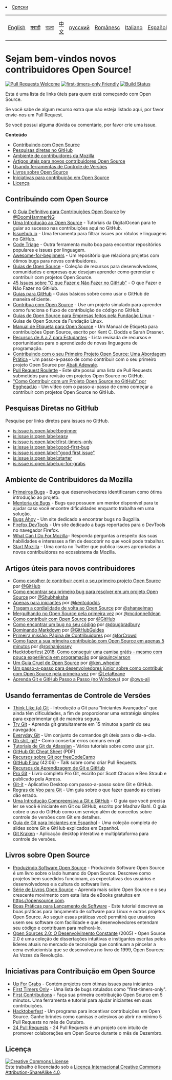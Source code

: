 <table>
    <tr>
        <!-- Do not translate this table -->
        <td><a href="./README.md"> English </a></td>
        <td><a href="./README-MR.md"> मराठी </a></td>
        <td><a href="./README-BN.md"> বাংলা </a></td>
        <td><a href="./README-CN.md"> 中文 </a></td>
        <td><a href="./README-RU.md"> русский </a></td>
        <td><a href="./README-RO.md"> Românesc </a></td>
        <td><a href="./README-IT.md"> Italiano </a></td>
        <td><a href="./README-ES.md"> Español </a></td>
        <td><a href="./README-pt-BR.md"> Português (BR) </a></td>
        <td><a href="./README-DE.md"> Deutsch </a></td>
        <td><a href="./README-GR.md"> Ελληνικά </a></td>
        <td><a href="./README-FR.md"> Français </a></td>
        <td><a href="./README-TR.md"> Turkish </a></td>
        <td><a href="./README-KO.md"> 한국어 </a></td>
        <li><a href="./README-SR.md"> Српски </a></li>
    </tr>
</table>

# Sejam bem-vindos novos contribuidores Open Source!

[![Pull Requests Welcome](https://img.shields.io/badge/PRs-welcome-brightgreen.svg?style=flat)](http://makeapullrequest.com)
[![first-timers-only Friendly](https://img.shields.io/badge/first--timers--only-friendly-blue.svg)](http://www.firsttimersonly.com/)
[![Build Status](https://travis-ci.org/freeCodeCamp/how-to-contribute-to-open-source.svg?branch=master)](https://travis-ci.org/freeCodeCamp/how-to-contribute-to-open-source)

Esta é uma lista de links úteis para quem está começando com Open Source.

Se você sabe de algum recurso extra que não esteja listado aqui, por favor envie-nos um Pull Request.

Se você possui alguma dúvida ou comentário, por favor crie uma issue.

**Conteúdo**
- [Contribuindo com Open Source](#contribuindo-com-open-source)
- [Pesquisas diretas no GitHub](#pesquisas-diretas-no-github)
- [Ambiente de contribuidores da Mozilla](#ambiente-de-contribuidores-da-mozilla)
- [Artigos úteis para novos contribuidores Open Source](#artigos-úteis-para-novos-contribuidores)
- [Usando ferramentas de Controle de Versões](#usando-ferramentas-de-controle-de-versões)
- [Livros sobre Open Source](#livros-sobre-open-source)
- [Iniciativas para contribuição em Open Source](#iniciativas-para-contribuição-em-open-source)
- [Licença](#licença)

## Contribuindo com Open Source
- [O Guia Definitivo para Contribuições Open Source](https://medium.freecodecamp.org/the-definitive-guide-to-contributing-to-open-source-900d5f9f2282) by [@DoomHammerNG](https://twitter.com/DoomHammerNG)
- [Uma Introdução ao Open Source](https://www.digitalocean.com/community/tutorial_series/an-introduction-to-open-source) - Tutoriais da DigitalOcean para te guiar ao sucesso nas contribuições aqui no GitHub.
- [Issuehub.io](http://issuehub.pro/) - Uma ferramenta para filtrar issues por rótulos e linguagens no GitHub.
- [Code Triage](https://www.codetriage.com/) - Outra ferramenta muito boa para encontrar repositórios populares e issues por linguagem.
- [Awesome-for-beginners](https://github.com/MunGell/awesome-for-beginners) - Um repositório que relaciona projetos com ótimos bugs para novos contribuidores.
- [Guias de Open Source](https://opensource.guide/) - Coleção de recursos para desenvolvedores, comunidades e empresas que desejam aprender como gerenciar e contribuir com projetos Open Source.
- [45 Issues sobre "O que Fazer e Não Fazer no GitHub"](https://hackernoon.com/45-github-issues-dos-and-donts-dfec9ab4b612) - O que Fazer e Não Fazer no GitHub.
- [Guias para GitHub](https://guides.github.com/) - Guias básicos sobre como usar o GitHub de maneira eficiente.
- [Contribua com Open Source](https://github.com/danthareja/contribute-to-open-source) - Use um projeto simulado para aprender como funciona o fluxo de contribuição de código no GitHub.
- [Guias de Open Source para Empresas feitos pela Fundação Linux](https://www.linuxfoundation.org/resources/open-source-guides/) - Guias de Open Source da Fundação Linux.
- [Manual de Etiqueta para Open Source](https://css-tricks.com/open-source-etiquette-guidebook/) - Um Manual de Etiqueta para contribuições Open Source, escrito por Kent C. Dodds e Sarah Drasner.
- [Recursos de A a Z para Estudantes](https://github.com/dipakkr/A-to-Z-Resources-for-Students) - Lista revisada de recursos e oportunidades para o aprendizado de novas linguagens de programação.
- [Contribuindo com o seu Primeiro Projeto Open Source: Uma Abordagem Prática](https://blog.devcenter.co/contributing-to-your-first-open-source-project-a-practical-approach-1928c4cbdae) - Um passo-a-passo de como contribuir com o seu primeiro projeto Open Source por [Abati Adewale](https://www.acekyd.com).
- [Pull Request Roulette](http://www.pullrequestroulette.com/) - Este site possui uma lista de Pull Requests submetidos para revisão em projetos Open Source no GitHub. 
- ["Como Contribuir com um Projeto Open Source no GitHub" por Egghead.io](https://egghead.io/courses/how-to-contribute-to-an-open-source-project-on-github) - Um vídeo com o passo-a-passo de como começar a contribuir com projetos Open Source no GitHub.

## Pesquisas Diretas no GitHub
Pesquise por links diretos para issues no GitHub.
- [is:issue is:open label:beginner](https://github.com/search?utf8=%E2%9C%93&q=is%3Aissue+is%3Aopen+label%3Abeginner)
- [is:issue is:open label:easy](https://github.com/search?utf8=%E2%9C%93&q=is%3Aissue+is%3Aopen+label%3Aeasy)
- [is:issue is:open label:first-timers-only](https://github.com/search?utf8=%E2%9C%93&q=is%3Aissue+is%3Aopen+label%3Afirst-timers-only)
- [is:issue is:open label:good-first-bug](https://github.com/search?utf8=%E2%9C%93&q=is%3Aissue+is%3Aopen+label%3Agood-first-bug)
- [is:issue is:open label:"good first issue"](https://github.com/search?utf8=%E2%9C%93&q=is%3Aissue+is%3Aopen+label%3A"good+first+issue")
- [is:issue is:open label:starter](https://github.com/search?utf8=%E2%9C%93&q=is%3Aissue+is%3Aopen+label%3Astarter)
- [is:issue is:open label:up-for-grabs](https://github.com/search?utf8=%E2%9C%93&q=is%3Aissue+is%3Aopen+label%3Aup-for-grabs)

## Ambiente de Contribuidores da Mozilla
- [Primeiros Bugs](https://bugzil.la/sw:%22[good%20first%20bug]%22&limit=0) - Bugs que desenvolvedores identificaram como ótima introdução ao projeto.
- [Mentoria de Bugs](https://bugzilla.mozilla.org/buglist.cgi?quicksearch=mentor%3A%40) - Bugs que possuem um mentor disponível para te ajudar caso você encontre dificuldades enquanto trabalha em uma solução.
- [Bugs Ahoy](http://www.joshmatthews.net/bugsahoy/) - Um site dedicado a encontrar bugs no Bugzilla.
- [Firefox DevTools](http://firefox-dev.tools/) - Um site dedicado a bugs reportados para o DevTools no navegador Firefox.
- [What Can I Do For Mozilla](http://whatcanidoformozilla.org/) - Responda perguntas a respeito das suas habilidades e interesses a fim de descobrir no que você pode trabalhar.
- [Start Mozilla](https://twitter.com/StartMozilla) - Uma conta no Twitter que publica issues apropriadas a novos contribuidores no ecossistema da Mozilla.

## Artigos úteis para novos contribuidores
- [Como escolher (e contribuir com) o seu primeiro projeto Open Source](https://github.com/collections/choosing-projects) por [@GitHub](https://github.com/github)
- [Como encontrar seu primeiro bug para resolver em um projeto Open Source](https://medium.freecodecamp.org/finding-your-first-open-source-project-or-bug-to-work-on-1712f651e5ba#.slc8i2h1l) por [@Shubheksha](https://github.com/Shubheksha)
- [Apenas para iniciantes](https://kentcdodds.com/blog/first-timers-only) por [@kentcdodds](https://github.com/kentcdodds)
- [Tragam a cordialidade de volta ao Open Source](http://www.hanselman.com/blog/BringKindnessBackToOpenSource.aspx) por [@shanselman](https://github.com/shanselman)
- [Mergulhando no Open Source pela primeira vez](https://www.nearform.com/blog/getting-into-open-source-for-the-first-time/) por [@mcdonnelldean](https://github.com/mcdonnelldean)
- [Como contribuir com Open Source](https://opensource.guide/how-to-contribute/) por [@GitHub](https://github.com/github)
- [Como encontrar um bug no seu código](https://8thlight.com/blog/doug-bradbury/2016/06/29/how-to-find-bug-in-your-code.html) por [@dougbradbury](https://twitter.com/dougbradbury)
- [Dominando Markdown](https://guides.github.com/features/mastering-markdown/) por [@GitHubGuides](https://guides.github.com/)
- [Primeira missão: Página de Contribuidores](https://medium.com/@forCrowd/first-mission-contributors-page-df24e6e70705#.2v2g0no29) por [@forCrowd](https://github.com/forCrowd)
- [Como fazer a sua primeira contribuição com Open Source em apenas 5 minutos](https://medium.freecodecamp.org/how-to-make-your-first-open-source-contribution-in-just-5-minutes-aaad1fc59c9a) por [@roshanjossey](https://medium.freecodecamp.org/@roshanjossey)
- [Hacktoberfest 2018: Como conseguir uma camisa grátis - mesmo com pouca experiência em programação](https://medium.freecodecamp.org/hacktoberfest-2018-how-you-can-get-your-free-shirt-even-if-youre-new-to-coding-96080dd0b01b) por [@quincylarson](https://medium.freecodecamp.org/@quincylarson)
- [Um Guia Cruel de Open Source](https://medium.com/codezillas/a-bitter-guide-to-open-source-a8e3b6a3c1c4) por [@ken_wheeler](https://medium.com/@ken_wheeler)
- [Um passo-a-passo para desenvolvedores júnior sobre como contribuir com Open Source pela primeira vez](https://hackernoon.com/contributing-to-open-source-the-sharks-are-photoshopped-47e22db1ab86) por [@LetaKeane](http://www.letakeane.com/)
- [Aprenda Git e GitHub Passo a Passo (no Windows)](https://medium.com/@ows_ali/be93518e06dc) por [@ows-ali](https://medium.com/@ows_ali)

## Usando ferramentas de Controle de Versões
- [Think Like (a) Git](http://think-like-a-git.net/) - Introdução a Git para "Iniciantes Avançados" que ainda têm dificuldades, a fim de proporcionar uma estratégia simples para experimentar git de maneira segura.
- [Try Git](https://try.github.io/) - Aprenda git gratuitamente em 15 minutos a partir do seu navegador.
- [Everyday Git](https://git-scm.com/docs/giteveryday) - Um conjunto de comandos git úteis para o dia-a-dia.
- [Oh shit, git!](http://ohshitgit.com/) - Como consertar erros comuns em git.
- [Tutoriais de Git da Atlassian](https://www.atlassian.com/git/tutorials/) - Vários tutoriais sobre como usar `git`.
- [GitHub Git Cheat Sheet](https://education.github.com/git-cheat-sheet-education.pdf) (PDF)
- [Recursos sobre Git por freeCodeCamp](https://www.freecodecamp.org/forum/t/wiki-git-resources/13136)
- [GitHub Flow](https://www.youtube.com/watch?v=juLIxo42A_s) (42:06) - Talk sobre como criar Pull Requests.
- [Recursos de Aprendizagem de Git e GitHub](https://help.github.com/articles/git-and-github-learning-resources/)
- [Pro Git](https://git-scm.com/book/en/v2) - Livro completo Pro Git, escrito por Scott Chacon e Ben Straub e publicado pela Apress.
- [Git-it](https://github.com/jlord/git-it-electron) - Aplicativo Desktop com passo-a-passo sobre Git e GitHub.
- [Regras de Voo para Git](https://github.com/k88hudson/git-flight-rules) - Um guia sobre o que fazer quando as coisas dão errado.
- [Uma Introdução Compreensiva a Git e GitHub](https://codeburst.io/git-good-part-a-e0d826286a2a) - O guia que você precisa ler se você é iniciante em Git ou GitHub, escrito por Madhav Bahl. O guia cobre o uso do GitHub como um serviço além de conceitos sobre controle de versões com Git em detalhes.
- [Guia de Git para Iniciantes em Espanhol](https://platzi.github.io/git-slides/#/) - Uma coleção completa de slides sobre Git e GitHub explicados em Espanhol.
- [Git Kraken](https://www.gitkraken.com/git-client) - Aplicação desktop interativa e multiplataforma para controle de versões.

## Livros sobre Open Source
- [Produzindo Software Open Source](http://producingoss.com/) - Produzindo Software Open Source é um livro sobre o lado humano do Open Source. Descreve como projetos bem sucedidos funcionam, as expectativas dos usuários e desenvolvedores e a cultura do software livre.
- [Série de Livros Open Source](https://opensource.com/resources/ebooks) - Aprenda mais sobre Open Source e o seu crescente movimento com esta lista de eBooks gratuitos em https://opensource.com.
- [Boas Práticas para Lançamento de Software](http://en.tldp.org/HOWTO/Software-Release-Practice-HOWTO/) - Este tutorial descreve as boas práticas para lançamento de software para Linux e outros projetos Open Source. Ao seguir essas práticas você permitirá que usuários usem seu software com facilidade e que desenvolvedores entendam seu código e contribuam para melhorá-lo.
- [Open Sources 2.0: O Desenvolvimento Constante](https://archive.org/details/opensources2.000diborich) (2005) - Open Source 2.0 é uma coleção de dissertações intuitivas e instigantes escritas pelos líderes atuais no mercado de tecnologia que continuam a pincelar a cena evolucionista que se desenvolveu no livro de 1999, Open Sources: As Vozes da Revolução. 

## Iniciativas para Contribuição em Open Source
- [Up For Grabs](http://up-for-grabs.net/#/) - Contém projetos com ótimas issues para iniciantes
- [First Timers Only](http://www.firsttimersonly.com/) - Uma lista de bugs rotulados como "first-timers-only".
- [First Contributions](https://firstcontributions.github.io/) - Faça sua primeira contribuição Open Source em 5 minutos. Uma ferramenta e tutorial para ajudar iniciantes em suas contribuições.
- [Hacktoberfest](https://hacktoberfest.digitalocean.com/) - Um programa para incentivar contribuições em Open Source. Ganhe brindes como camisas e adesivos ao abrir no mínimo 5 Pull Requests no mês de Outubro.
- [24 Pull Requests](https://24pullrequests.com) - 24 Pull Requests é um projeto com intuito de promover colaborações em Open Source durante o mês de Dezembro.

## Licença
<a rel="license" href="http://creativecommons.org/licenses/by-sa/4.0/"><img alt="Creative Commons License" style="border-width:0" src="https://i.creativecommons.org/l/by-sa/4.0/88x31.png" /></a><br />Este trabalho é licenciado sob a <a rel="license" href="http://creativecommons.org/licenses/by-sa/4.0/">Licença Internacional Creative Commons Attribution-ShareAlike 4.0</a>.
